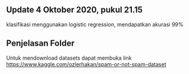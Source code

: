 ## Update 4 Oktober 2020, pukul 21.15
klasifikasi menggunakan logistic regression, mendapatkan akurasi 99%

## Penjelasan Folder
Untuk mendownload datasets dapat membuka link https://www.kaggle.com/ozlerhakan/spam-or-not-spam-dataset
